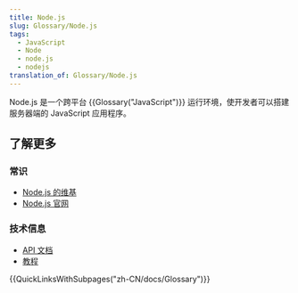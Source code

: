 ```yaml
---
title: Node.js
slug: Glossary/Node.js
tags:
  - JavaScript
  - Node
  - node.js
  - nodejs
translation_of: Glossary/Node.js
---
```

Node.js 是一个跨平台 {{Glossary("JavaScript")}} 运行环境，使开发者可以搭建服务器端的 JavaScript 应用程序。

## 了解更多

### 常识

- [Node.js 的维基](https://en.wikipedia.org/wiki/Node.js)
- [Node.js 官网](https://nodejs.org/)

### 技术信息

- [API 文档](https://nodejs.org/api/)
- [教程](https://nodejs.org/documentation/tutorials/)

{{QuickLinksWithSubpages("zh-CN/docs/Glossary")}}
